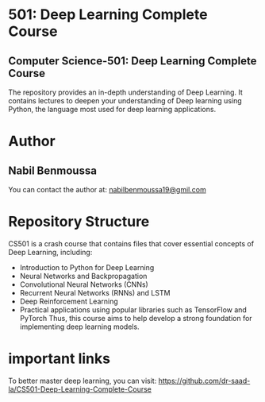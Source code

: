 # 501: Deep Learning Complete Course
## Computer Science-501: Deep Learning Complete Course
The repository provides an in-depth understanding of Deep Learning. It contains lectures to deepen your understanding of Deep learning using Python, the language most used for deep learning applications.
# Author
## Nabil Benmoussa

You can contact the author at: nabilbenmoussa19@gmil.com

# Repository  Structure
CS501 is  a crash course that contains files that cover essential concepts of Deep Learning, including:
- Introduction to Python for Deep Learning
- Neural Networks and Backpropagation
- Convolutional Neural Networks (CNNs)
- Recurrent Neural Networks (RNNs) and LSTM
- Deep Reinforcement Learning
- Practical applications using popular libraries such as TensorFlow and PyTorch
Thus, this course aims to help develop a strong foundation for implementing deep learning models.

# important links

To better master deep learning, you can visit: https://github.com/dr-saad-la/CS501-Deep-Learning-Complete-Course 
